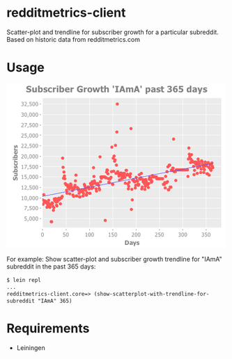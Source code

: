 # redditmetrics-client

Scatter-plot and trendline for subscriber growth for a particular subreddit. Based on historic data from redditmetrics.com

# Usage

![IAmA Trendline](https://raw.githubusercontent.com/arondeau/redditmetrics-client/master/iama365_scatter.png)

For example: Show scatter-plot and subscriber growth trendline for "IAmA" subreddit in the past 365 days:

```
$ lein repl
...
redditmetrics-client.core=> (show-scatterplot-with-trendline-for-subreddit "IAmA" 365)
```

# Requirements

* Leiningen